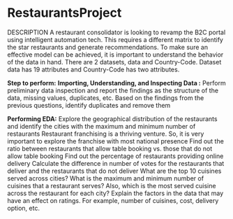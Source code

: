 # RestaurantsProject

DESCRIPTION
A restaurant consolidator is looking to revamp the B2C portal using intelligent automation tech. This requires a different matrix to identify the star restaurants and generate recommendations. To make sure an effective model can be achieved, it is important to understand the behavior of the data in hand.
There are 2 datasets, data and Country-Code. Dataset data has 19 attributes and Country-Code has two attributes.

**Step to perform:**
**Importing, Understanding, and Inspecting Data :**
Perform preliminary data inspection and report the findings as the structure of the data, missing values, duplicates, etc.
Based on the findings from the previous questions, identify duplicates and remove them

**Performing EDA:**
Explore the geographical distribution of the restaurants and identify the cities with the maximum and minimum number of restaurants
Restaurant franchising is a thriving venture. So, it is very important to explore the franchise with most national presence
Find out the ratio between restaurants that allow table booking vs. those that do not allow table booking
Find out the percentage of restaurants providing online delivery
Calculate the difference in number of votes for the restaurants that deliver and the restaurants that do not deliver
What are the top 10 cuisines served across cities?
What is the maximum and minimum number of cuisines that a restaurant serves? Also, which is the most served cuisine across the restaurant for each city?
Explain the factors in the data that may have an effect on ratings. For example, number of cuisines, cost, delivery option, etc.
